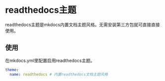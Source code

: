 # readthedocs主题

readthedocs主题是mkdocs内置文档主题风格。无需安装第三方包就可直接直接使用。

## 使用

在mkdocs.yml里配置启用readthedocs主题。

```yaml
theme:
  name: readthedocs # 内置readthedocs文档主题风格
```
